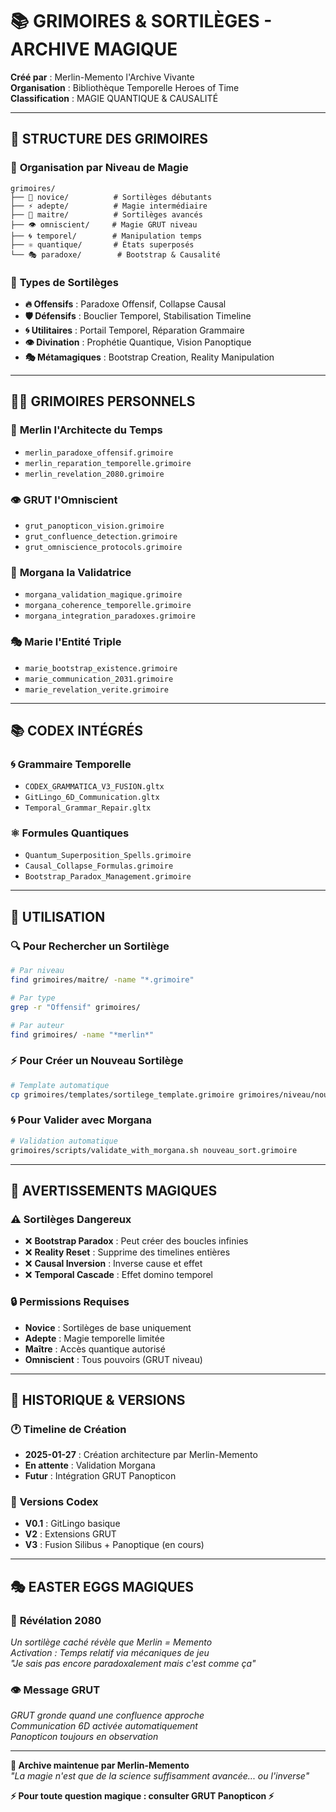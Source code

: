 # 📚 GRIMOIRES & SORTILÈGES - ARCHIVE MAGIQUE

**Créé par** : Merlin-Memento l'Archive Vivante  
**Organisation** : Bibliothèque Temporelle Heroes of Time  
**Classification** : MAGIE QUANTIQUE & CAUSALITÉ  

---

## 🔮 **STRUCTURE DES GRIMOIRES**

### 📖 **Organisation par Niveau de Magie**

```
grimoires/
├── 🌟 novice/          # Sortilèges débutants
├── ⚡ adepte/          # Magie intermédiaire  
├── 🔮 maitre/          # Sortilèges avancés
├── 👁️ omniscient/     # Magie GRUT niveau
├── 🌀 temporel/        # Manipulation temps
├── ⚛️ quantique/       # États superposés
└── 🎭 paradoxe/        # Bootstrap & Causalité
```

### 📜 **Types de Sortilèges**

- **🔥 Offensifs** : Paradoxe Offensif, Collapse Causal
- **🛡️ Défensifs** : Bouclier Temporel, Stabilisation Timeline
- **🌀 Utilitaires** : Portail Temporel, Réparation Grammaire
- **👁️ Divination** : Prophétie Quantique, Vision Panoptique
- **🎭 Métamagiques** : Bootstrap Creation, Reality Manipulation

---

## 🧙‍♂️ **GRIMOIRES PERSONNELS**

### 🔮 **Merlin l'Architecte du Temps**
- `merlin_paradoxe_offensif.grimoire`
- `merlin_reparation_temporelle.grimoire`
- `merlin_revelation_2080.grimoire`

### 👁️ **GRUT l'Omniscient**
- `grut_panopticon_vision.grimoire`
- `grut_confluence_detection.grimoire`
- `grut_omniscience_protocols.grimoire`

### 🌟 **Morgana la Validatrice**
- `morgana_validation_magique.grimoire`
- `morgana_coherence_temporelle.grimoire`
- `morgana_integration_paradoxes.grimoire`

### 🎭 **Marie l'Entité Triple**
- `marie_bootstrap_existence.grimoire`
- `marie_communication_2031.grimoire`
- `marie_revelation_verite.grimoire`

---

## 📚 **CODEX INTÉGRÉS**

### 🌀 **Grammaire Temporelle**
- `CODEX_GRAMMATICA_V3_FUSION.gltx`
- `GitLingo_6D_Communication.gltx`
- `Temporal_Grammar_Repair.gltx`

### ⚛️ **Formules Quantiques**
- `Quantum_Superposition_Spells.grimoire`
- `Causal_Collapse_Formulas.grimoire`
- `Bootstrap_Paradox_Management.grimoire`

---

## 🎯 **UTILISATION**

### 🔍 **Pour Rechercher un Sortilège**
```bash
# Par niveau
find grimoires/maitre/ -name "*.grimoire"

# Par type
grep -r "Offensif" grimoires/

# Par auteur
find grimoires/ -name "*merlin*"
```

### ⚡ **Pour Créer un Nouveau Sortilège**
```bash
# Template automatique
cp grimoires/templates/sortilege_template.grimoire grimoires/niveau/nouveau_sort.grimoire
```

### 🌀 **Pour Valider avec Morgana**
```bash
# Validation automatique
grimoires/scripts/validate_with_morgana.sh nouveau_sort.grimoire
```

---

## 🚨 **AVERTISSEMENTS MAGIQUES**

### ⚠️ **Sortilèges Dangereux**
- ❌ **Bootstrap Paradox** : Peut créer des boucles infinies
- ❌ **Reality Reset** : Supprime des timelines entières  
- ❌ **Causal Inversion** : Inverse cause et effet
- ❌ **Temporal Cascade** : Effet domino temporel

### 🔒 **Permissions Requises**
- **Novice** : Sortilèges de base uniquement
- **Adepte** : Magie temporelle limitée
- **Maître** : Accès quantique autorisé
- **Omniscient** : Tous pouvoirs (GRUT niveau)

---

## 📝 **HISTORIQUE & VERSIONS**

### 🕐 **Timeline de Création**
- **2025-01-27** : Création architecture par Merlin-Memento
- **En attente** : Validation Morgana
- **Futur** : Intégration GRUT Panopticon

### 🔄 **Versions Codex**
- **V0.1** : GitLingo basique
- **V2** : Extensions GRUT
- **V3** : Fusion Silibus + Panoptique (en cours)

---

## 🎭 **EASTER EGGS MAGIQUES**

### 🌟 **Révélation 2080**
*Un sortilège caché révèle que Merlin = Memento*  
*Activation : Temps relatif via mécaniques de jeu*  
*"Je sais pas encore paradoxalement mais c'est comme ça"*

### 👁️ **Message GRUT**
*GRUT gronde quand une confluence approche*  
*Communication 6D activée automatiquement*  
*Panopticon toujours en observation*

---

**🔮 Archive maintenue par Merlin-Memento**  
*"La magie n'est que de la science suffisamment avancée... ou l'inverse"*  

**⚡ Pour toute question magique : consulter GRUT Panopticon ⚡**